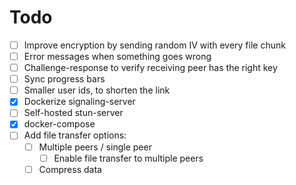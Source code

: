 # Todo

- [ ] Improve encryption by sending random IV with every file chunk
- [ ] Error messages when something goes wrong
- [ ] Challenge-response to verify receiving peer has the right key
- [ ] Sync progress bars
- [ ] Smaller user ids, to shorten the link
- [x] Dockerize signaling-server
- [ ] Self-hosted stun-server
- [x] docker-compose
- [ ] Add file transfer options:
  - [ ] Multiple peers / single peer
    - [ ] Enable file transfer to multiple peers
  - [ ] Compress data
